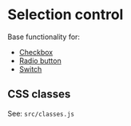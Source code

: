 # Selection control

Base functionality for:

* [Checkbox](../polythene-checkbox)
* [Radio button](../polythene-radio-button)
* [Switch](../polythene-switch)



## CSS classes

See: `src/classes.js`

